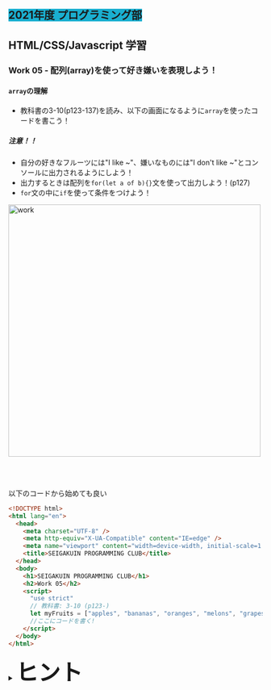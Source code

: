 ##  <span style="background: #1aafd0">2021年度 プログラミング部</span>

## HTML/CSS/Javascript 学習

### Work 05 - 配列(array)を使って好き嫌いを表現しよう！ 
#### `array`の理解
* 教科書の3-10(p123-137)を読み、以下の画面になるように`array`を使ったコードを書こう！

##### 注意！！
* 自分の好きなフルーツには"I like ~"、嫌いなものには"I don't like ~"とコンソールに出力されるようにしよう！
* 出力するときは配列を`for(let a of b){}`文を使って出力しよう！(p127)
* `for`文の中に`if`を使って条件をつけよう！

<image src="./pics/work-05-01.png" alt="work" width="500" />

<br></br>

以下のコードから始めても良い

```html
<!DOCTYPE html>
<html lang="en">
  <head>
    <meta charset="UTF-8" />
    <meta http-equiv="X-UA-Compatible" content="IE=edge" />
    <meta name="viewport" content="width=device-width, initial-scale=1.0" />
    <title>SEIGAKUIN PROGRAMMING CLUB</title>
  </head>
  <body>
    <h1>SEIGAKUIN PROGRAMMING CLUB</h1>
    <h2>Work 05</h2>
    <script>
      "use strict"
      // 教科書: 3-10 (p123-)
      let myFruits = ["apples", "bananas", "oranges", "melons", "grapes"]
      //ここにコードを書く!
    </script>
  </body>
</html>

```




<details>
<summary><b style="font-size: 44px">ヒント</b></summary>
<image src="./pics/work-05-01-hint.png" alt="work" width="500"  />
</details>



